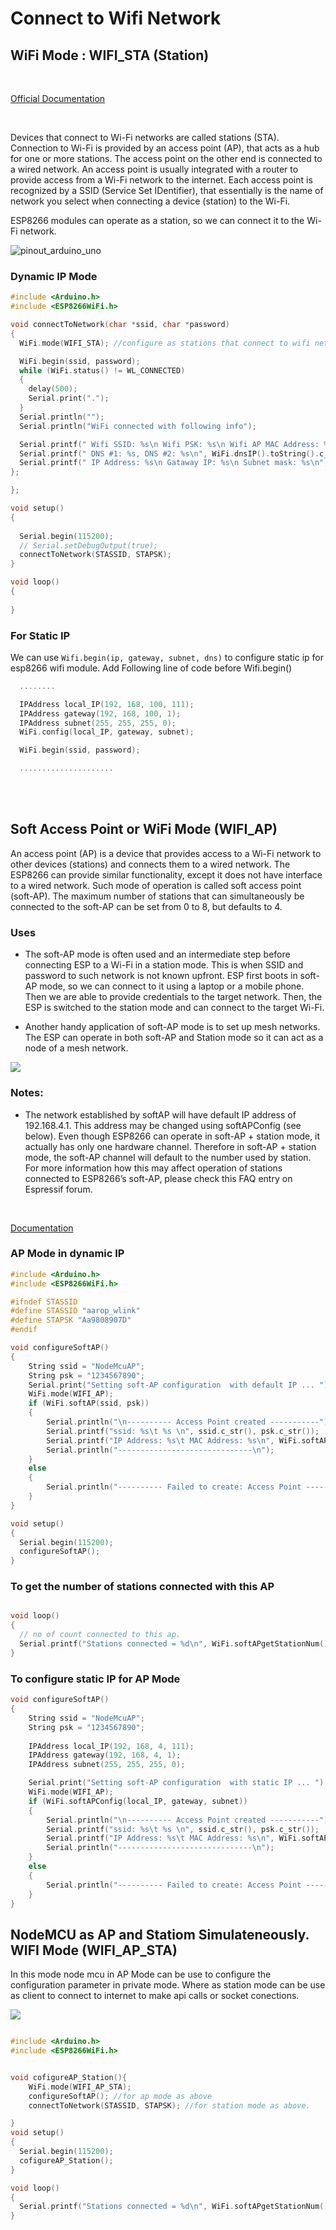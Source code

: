 # Connect to Wifi Network

## WiFi Mode : WIFI_STA (Station)

<br>

[Official Documentation](https://arduino-esp8266.readthedocs.io/en/latest/esp8266wifi/station-class.html)

<br>


Devices that connect to Wi-Fi networks are called stations (STA). Connection to Wi-Fi is provided by an access point (AP), that acts as a hub for one or more stations. The access point on the other end is connected to a wired network. An access point is usually integrated with a router to provide access from a Wi-Fi network to the internet. Each access point is recognized by a SSID (Service Set IDentifier), that essentially is the name of network you select when connecting a device (station) to the Wi-Fi.

ESP8266 modules can operate as a station, so we can connect it to the Wi-Fi network.


![pinout_arduino_uno](../..//resources/WiFi-station-mode.png)

### Dynamic IP Mode

```c++
#include <Arduino.h>
#include <ESP8266WiFi.h>

void connectToNetwork(char *ssid, char *password)
{
  WiFi.mode(WIFI_STA); //configure as stations that connect to wifi network.

  WiFi.begin(ssid, password);
  while (WiFi.status() != WL_CONNECTED)
  {
    delay(500);
    Serial.print(".");
  }
  Serial.println("");
  Serial.println("WiFi connected with following info");

  Serial.printf(" Wifi SSID: %s\n Wifi PSK: %s\n Wifi AP MAC Address: %s\n RSSI: %d dBm\n", WiFi.SSID().c_str(), WiFi.psk().c_str(), WiFi.BSSIDstr().c_str(), WiFi.RSSI());
  Serial.printf(" DNS #1: %s, DNS #2: %s\n", WiFi.dnsIP().toString().c_str(), WiFi.dnsIP(1).toString().c_str());
  Serial.printf(" IP Address: %s\n Gataway IP: %s\n Subnet mask: %s\n", WiFi.localIP().toString().c_str(), WiFi.gatewayIP().toString().c_str(), WiFi.subnetMask().toString().c_str());
};

};

void setup()
{
 
  Serial.begin(115200);
  // Serial.setDebugOutput(true);
  connectToNetwork(STASSID, STAPSK);
}

void loop()
{
 
}

```

### For Static IP

We can use `Wifi.begin(ip, gateway, subnet, dns)`  to configure static ip for esp8266 wifi module. Add Following line of code before Wifi.begin()

```c
  ........

  IPAddress local_IP(192, 168, 100, 111);
  IPAddress gateway(192, 168, 100, 1);
  IPAddress subnet(255, 255, 255, 0);
  WiFi.config(local_IP, gateway, subnet);

  WiFi.begin(ssid, password);

  .....................
```


<br>
<br>

## Soft Access Point or WiFi Mode (WIFI_AP)

An access point (AP) is a device that provides access to a Wi-Fi network to other devices (stations) and connects them to a wired network. The ESP8266 can provide similar functionality, except it does not have interface to a wired network. Such mode of operation is called soft access point (soft-AP). The maximum number of stations that can simultaneously be connected to the soft-AP can be set from 0 to 8, but defaults to 4.


### Uses

- The soft-AP mode is often used and an intermediate step before connecting ESP to a Wi-Fi in a station mode. This is when SSID and password to such network is not known upfront. ESP first boots in soft-AP mode, so we can connect to it using a laptop or a mobile phone. Then we are able to provide credentials to the target network. Then, the ESP is switched to the station mode and can connect to the target Wi-Fi.

- Another handy application of soft-AP mode is to set up mesh networks. The ESP can operate in both soft-AP and Station mode so it can act as a node of a mesh network.

![](../../resources/esp8266-soft-access-point.png)

### Notes:

- The network established by softAP will have default IP address of 192.168.4.1. This address may be changed using softAPConfig (see below).
Even though ESP8266 can operate in soft-AP + station mode, it actually has only one hardware channel. Therefore in soft-AP + station mode, the soft-AP channel will default to the number used by station. For more information how this may affect operation of stations connected to ESP8266’s soft-AP, please check this FAQ entry on Espressif forum.

<br>

[Documentation](https://arduino-esp8266.readthedocs.io/en/latest/esp8266wifi/soft-access-point-class.html)


### AP Mode in dynamic IP

```c++
#include <Arduino.h>
#include <ESP8266WiFi.h>

#ifndef STASSID
#define STASSID "aarop_wlink"
#define STAPSK "Aa9808907D"
#endif

void configureSoftAP()
{
    String ssid = "NodeMcuAP";
    String psk = "1234567890";
    Serial.print("Setting soft-AP configuration  with default IP ... ");
    WiFi.mode(WIFI_AP);
    if (WiFi.softAP(ssid, psk))
    {
        Serial.println("\n---------- Access Point created -----------");
        Serial.printf("ssid: %s\t %s \n", ssid.c_str(), psk.c_str());
        Serial.printf("IP Address: %s\t MAC Address: %s\n", WiFi.softAPIP().toString().c_str(), WiFi.softAPmacAddress().c_str());
        Serial.println("------------------------------\n");
    }
    else
    {
        Serial.println("---------- Failed to create: Access Point -----------\n");
    }
}

void setup()
{
  Serial.begin(115200);
  configureSoftAP();
}
```

### To get the number of stations connected with this AP

```c++

void loop()
{
  // no of count connected to this ap.
  Serial.printf("Stations connected = %d\n", WiFi.softAPgetStationNum()); 
}

```

### To configure  static IP for AP Mode

```c++
void configureSoftAP()
{
    String ssid = "NodeMcuAP";
    String psk = "1234567890";
    
    IPAddress local_IP(192, 168, 4, 111);
    IPAddress gateway(192, 168, 4, 1);
    IPAddress subnet(255, 255, 255, 0);

    Serial.print("Setting soft-AP configuration  with static IP ... ");
    WiFi.mode(WIFI_AP);
    if (WiFi.softAPConfig(local_IP, gateway, subnet))
    {
        Serial.println("\n---------- Access Point created -----------");
        Serial.printf("ssid: %s\t %s \n", ssid.c_str(), psk.c_str());
        Serial.printf("IP Address: %s\t MAC Address: %s\n", WiFi.softAPIP().toString().c_str(), WiFi.softAPmacAddress().c_str());
        Serial.println("------------------------------\n");
    }
    else
    {
        Serial.println("---------- Failed to create: Access Point -----------\n");
    }
}
```


## NodeMCU as AP and Statiom Simulateneously. WIFI Mode (WIFI_AP_STA)

In this mode node mcu in AP Mode can be use to configure the configuration parameter in private mode. Where as station mode can be use as client to connect to internet to make api calls or socket conections. 

![](../..//resources/AP-Station-Mode.png)

```c++

#include <Arduino.h>
#include <ESP8266WiFi.h>


void cofigureAP_Station(){
    WiFi.mode(WIFI_AP_STA);
    configureSoftAP(); //for ap mode as above
    connectToNetwork(STASSID, STAPSK); //for station mode as above.

}
void setup()
{
  Serial.begin(115200);
  cofigureAP_Station();
}

void loop()
{
  Serial.printf("Stations connected = %d\n", WiFi.softAPgetStationNum());
}

```